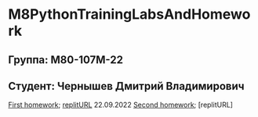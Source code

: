 # M8PythonTrainingLabsAndHomework
## Группа: М80-107М-22
## Студент: Чернышев Дмитрий Владимирович
[First homework](https://github.com/B3aRrrr/M8PythonTrainingLabsAndHomework/blob/main/main.py); [replitURL](https://replit.com/@DmitryChernysh1/mai2022hw1ChernyshevSCT107m-1#main.py)  22.09.2022
[Second homework](https://colab.research.google.com/drive/1DGbh_tTA6-dsmj8HFbTAwzZPuuBurJGg#scrollTo=8EYUqNQsF5PU); [replitURL]
